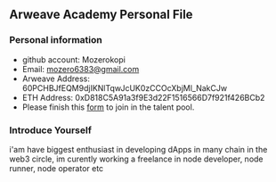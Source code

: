 ## Arweave Academy Personal File

### Personal information

- github account: Mozerokopi
- Email: mozero6383@gmail.com
- Arweave Address: 60PCHBJfEQM9djIKNlTqwJcUK0zCCOcXbjMl_NakCJw
- ETH Address: 0xD818C5A91a3f9E3d22F1516566D7f921f426BCb2
- Please finish this [form](https://docs.google.com/forms/d/e/1FAIpQLSfWA5fIIcBgmRppm3jNz5vmf9Mai_QMVil-2pO4r7YKn_Zhtw/viewform?usp=sf_link) to join in the talent pool.

### Introduce Yourself
 i'am have biggest enthusiast in developing dApps in many chain in the web3 circle, im curently working a freelance in node developer, node runner, node operator etc





